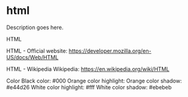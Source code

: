 # html
Description goes here.

HTML

HTML - Official website:
https://developer.mozilla.org/en-US/docs/Web/HTML

HTML - Wikipedia
Wikipedia: https://en.wikipedia.org/wiki/HTML

Color
Black color: #000
Orange color highlight:
Orange color shadow: #e44d26
White color highlight: #fff
White color shadow: #ebebeb
